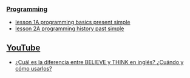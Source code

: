 

### [Programming](/programming)
- [lesson 1A programming basics present simple](https://smartnetar.github.io/book/?source=https:%2F%2Fsmartnetar.github.io%2FDynamic-books-by-subject%2Fprogramming%2Flesson-1A-programming-basics-present-simple.json)
- [lesson 2A programming history past simple](https://smartnetar.github.io/book/?source=https:%2F%2Fsmartnetar.github.io%2FDynamic-books-by-subject%2Fprogramming%2Flesson-2A-programming-history-past-simple.json)

## [YouTube](/youtube)
- [¿Cuál es la diferencia entre BELIEVE y THINK en inglés? ¿Cuándo y cómo usarlos?](https://smartnetar.github.io/book/?source=https:%2F%2Fsmartnetar.github.io%2FDynamic-books-by-subject%2Fyoutube%2FCu%C3%A1l_es_la_diferencia_entre_BELIEVE_y_THINK_en_ingl%C3%A9s___Cu%C3%A1ndo_y_c%C3%B3mo_usarlos.json)